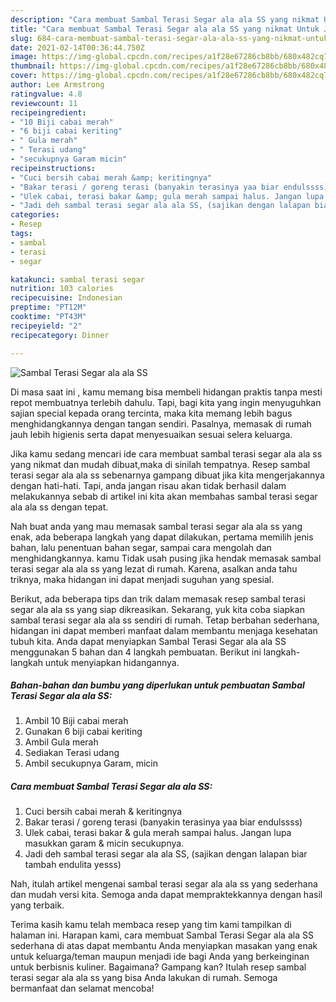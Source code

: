 ```yaml
---
description: "Cara membuat Sambal Terasi Segar ala ala SS yang nikmat Untuk Jualan"
title: "Cara membuat Sambal Terasi Segar ala ala SS yang nikmat Untuk Jualan"
slug: 684-cara-membuat-sambal-terasi-segar-ala-ala-ss-yang-nikmat-untuk-jualan
date: 2021-02-14T00:36:44.750Z
image: https://img-global.cpcdn.com/recipes/a1f28e67286cb8bb/680x482cq70/sambal-terasi-segar-ala-ala-ss-foto-resep-utama.jpg
thumbnail: https://img-global.cpcdn.com/recipes/a1f28e67286cb8bb/680x482cq70/sambal-terasi-segar-ala-ala-ss-foto-resep-utama.jpg
cover: https://img-global.cpcdn.com/recipes/a1f28e67286cb8bb/680x482cq70/sambal-terasi-segar-ala-ala-ss-foto-resep-utama.jpg
author: Lee Armstrong
ratingvalue: 4.8
reviewcount: 11
recipeingredient:
- "10 Biji cabai merah"
- "6 biji cabai keriting"
- " Gula merah"
- " Terasi udang"
- "secukupnya Garam micin"
recipeinstructions:
- "Cuci bersih cabai merah &amp; keritingnya"
- "Bakar terasi / goreng terasi (banyakin terasinya yaa biar endulssss)"
- "Ulek cabai, terasi bakar &amp; gula merah sampai halus. Jangan lupa masukkan garam &amp; micin secukupnya."
- "Jadi deh sambal terasi segar ala ala SS, (sajikan dengan lalapan biar tambah endulita yesss)"
categories:
- Resep
tags:
- sambal
- terasi
- segar

katakunci: sambal terasi segar 
nutrition: 103 calories
recipecuisine: Indonesian
preptime: "PT12M"
cooktime: "PT43M"
recipeyield: "2"
recipecategory: Dinner

---
```



![Sambal Terasi Segar ala ala SS](https://img-global.cpcdn.com/recipes/a1f28e67286cb8bb/680x482cq70/sambal-terasi-segar-ala-ala-ss-foto-resep-utama.jpg)

Di masa  saat ini , kamu memang bisa membeli hidangan praktis tanpa mesti repot membuatnya terlebih dahulu. Tapi, bagi kita yang ingin menyuguhkan sajian special kepada orang tercinta, maka kita memang lebih bagus menghidangkannya dengan tangan sendiri. Pasalnya, memasak di rumah jauh lebih higienis serta dapat menyesuaikan sesuai selera keluarga.

Jika kamu sedang mencari ide cara membuat sambal terasi segar ala ala ss yang nikmat dan mudah dibuat,maka di sinilah tempatnya. Resep sambal terasi segar ala ala ss  sebenarnya gampang dibuat jika kita mengerjakannya dengan hati-hati. Tapi, anda jangan risau akan tidak berhasil dalam melakukannya 
sebab di artikel ini kita akan membahas sambal terasi segar ala ala ss dengan tepat.  



Nah buat anda yang mau memasak sambal terasi segar ala ala ss yang enak, ada beberapa langkah yang dapat dilakukan, pertama memilih jenis bahan, lalu penentuan bahan segar, sampai cara mengolah dan menghidangkannya. kamu Tidak usah pusing jika hendak memasak sambal terasi segar ala ala ss yang lezat di rumah. Karena, asalkan anda  tahu triknya, maka hidangan ini dapat menjadi suguhan yang spesial.

Berikut, ada beberapa tips dan trik dalam memasak resep sambal terasi segar ala ala ss yang siap dikreasikan. Sekarang, yuk kita coba siapkan sambal terasi segar ala ala ss sendiri di rumah. Tetap berbahan sederhana, hidangan ini dapat memberi manfaat dalam membantu menjaga kesehatan tubuh kita. Anda dapat menyiapkan Sambal Terasi Segar ala ala SS menggunakan 5 bahan dan 4 langkah pembuatan. Berikut ini langkah-langkah untuk menyiapkan hidangannya.

<!--inarticleads1-->

##### Bahan-bahan dan bumbu yang diperlukan untuk pembuatan Sambal Terasi Segar ala ala SS:

1. Ambil 10 Biji cabai merah
1. Gunakan 6 biji cabai keriting
1. Ambil  Gula merah
1. Sediakan  Terasi udang
1. Ambil secukupnya Garam, micin




<!--inarticleads2-->

##### Cara membuat Sambal Terasi Segar ala ala SS:

1. Cuci bersih cabai merah &amp; keritingnya
1. Bakar terasi / goreng terasi (banyakin terasinya yaa biar endulssss)
1. Ulek cabai, terasi bakar &amp; gula merah sampai halus. Jangan lupa masukkan garam &amp; micin secukupnya.
1. Jadi deh sambal terasi segar ala ala SS, (sajikan dengan lalapan biar tambah endulita yesss)




Nah, itulah artikel mengenai  sambal terasi segar ala ala ss  yang sederhana dan mudah versi kita. Semoga anda dapat mempraktekkannya dengan hasil yang terbaik. 

Terima kasih kamu telah membaca resep yang tim kami tampilkan di halaman ini. Harapan kami, cara membuat  Sambal Terasi Segar ala ala SS sederhana di atas dapat membantu Anda menyiapkan masakan yang enak untuk keluarga/teman maupun menjadi ide bagi Anda yang berkeinginan untuk berbisnis kuliner. Bagaimana? Gampang kan? Itulah resep sambal terasi segar ala ala ss yang bisa Anda lakukan di rumah. Semoga bermanfaat dan selamat mencoba!

